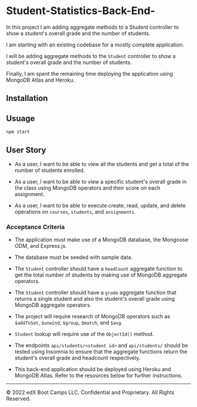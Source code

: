 # Student-Statistics-Back-End-
In this project I am adding aggregate methods to a Student controller to show a student's overall grade and the number of students.

I am starting  with an existing codebase for a mostly complete application.

I will be adding aggregate methods to the `Student` controller to show a student's overall grade and the number of students.

Finally, I am spent the remaining time deploying the application using MongoDB Atlas and Heroku.

## Installation 

## Usuage

```npm start```

## User Story


* As a user, I want to be able to view all the students and get a total of the number of students enrolled.

* As a user, I want to be able to view a specific student's overall grade in the class using MongoDB operators and their score on each assignment.

* As a user, I want to be able to execute create, read, update, and delete operations on `courses`, `students`, and `assignments`.

### Acceptance Criteria


* The application must make use of a MongoDB database, the Mongoose ODM, and Express.js.

* The database must be seeded with sample data.

* The `Student` controller should have a `headCount` aggregate function to get the total number of students by making use of MongoDB aggregate operators.

* The `Student` controller should have a `grade` aggregate function that returns a single student and also the student's overall grade using MongoDB aggregate operators.

* The project will require research of MongoDB operators such as `$addToSet`, `$unwind`, `$group`, `$match`, and `$avg`.

* `Student` lookup will require use of the `ObjectId()` method.

* The endpoints `api/students/<student id>` and `api/students/` should be tested using Insomnia to ensure that the aggregate functions return the student's overall grade and headcount respectively.

* This back-end application should be deployed using Heroku and MongoDB Atlas. Refer to the resources below for further instructions.


---
© 2022 edX Boot Camps LLC. Confidential and Proprietary. All Rights Reserved.

